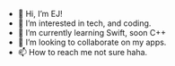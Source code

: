 - 👋 Hi, I’m EJ!
- 👀 I’m interested in tech, and coding.
- 🌱 I’m currently learning Swift, soon C++
- 💞️ I’m looking to collaborate on my apps.
- 📫 How to reach me not sure haha.

<!---
ejsherf/ejsherf is a ✨ special ✨ repository because its `README.md` (this file) appears on your GitHub profile.
You can click the Preview link to take a look at your changes.
--->
